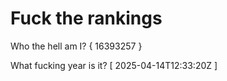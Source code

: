 # Fuck the rankings

Who the hell am I?
{ 16393257 }

What fucking year is it?
[ 2025-04-14T12:33:20Z ]
